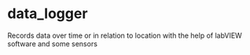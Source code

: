 # data_logger
Records data over time or in relation to location with the help of labVIEW software and  some sensors
